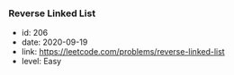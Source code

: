 ### Reverse Linked List

* id: 206
* date: 2020-09-19
* link: https://leetcode.com/problems/reverse-linked-list
* level: Easy
